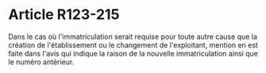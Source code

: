 # Article R123-215

Dans le cas où l'immatriculation serait requise pour toute autre cause que la création de l'établissement ou le changement de l'exploitant, mention en est faite dans l'avis qui indique la raison de la nouvelle immatriculation ainsi que le numéro antérieur.
